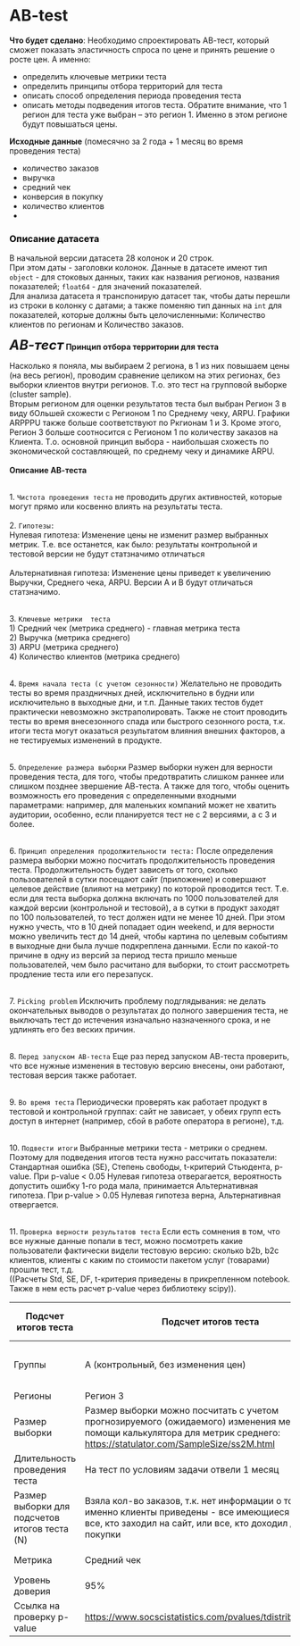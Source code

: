 # AB-test
**Что будет сделано**:
    Необходимо спроектировать АВ-тест, который сможет показать эластичность спроса по цене и принять решение о росте цен. 
    А именно:
- определить ключевые метрики теста
- определить принципы отбора территорий для теста
- описать способ определения периода проведения теста
- описать методы подведения итогов теста.
Обратите внимание, что 1 регион для теста уже выбран – это регион 1. Именно в этом регионе будут повышаться цены.

**Исходные данные** (помесячно за 2 года + 1 месяц во время проведения теста)
- количество заказов
- выручка
- средний чек
- конверсия в покупку
- количество клиентов
- 
### <font color= black>Описание датасета </font>

В начальной версии датасета 28 колонок и 20 строк. <br>При этом даты - заголовки колонок. 
Данные в датасете имеют тип `object` - для стоковых данных, таких как названия регионов, названия показателей;
`float64` - для значений показателей. <br> Для анализа датасета я транспонирую датасет так, чтобы даты перешли из строки в колонку с датами; а также поменяю тип данных на `int` для показателей, которые должны быть целочисленными: Количество клиентов по регионам и Количество заказов.

<b><i><font size = 5>АВ-тест</font></i></b>
 **Принцип отбора территории для теста**	

Насколько я поняла,  мы выбираем 2 региона, в 1 из них повышаем цены (на весь регион), проводим сравнение целиком на этих регионах, без выборки клиентов внутри регионов. Т.о. это тест на групповой выборке (cluster sample).                                                                                                                                                         <br> Вторым регионом для оценки результатов теста был выбран Регион 3 в виду бОльшей схожести с Регионом 1 по Среднему чеку, ARPU. Графики ARPPPU также больше соответствуют по Ркгионам 1 и 3. Кроме этого, Регион 3 больше соотносится с Регионом 1 по количеству заказов на Клиента.  Т.о. основной принцип выбора -  наибольшая схожесть по экономической составляющей, по среднему чеку и динамике ARPU.                                                                                                                                                                                   
<br> **Описание АВ-теста**

<br> 1. `Чистота проведения теста`	не проводить других активностей, которые могут прямо или косвенно влиять на результаты теста.	
<br> 2. `Гипотезы:`
<br> Нулевая гипотеза:	Изменение цены не изменит размер выбранных метрик. Т.е. все останется, как было: результаты контрольной и тестовой версии не будут статзначимо отличаться	
<br> Альтернативная гипотеза:	Изменение цены приведет к увеличению Выручки, Среднего чека, ARPU. Версии А и В будут отличаться статзначимо.	

<br> 3. `Ключевые метрики  теста`
<br>1) Средний чек (метрика среднего) - главная метрика теста
<br>2) Выручка	(метрика среднего)
<br>3) ARPU	(метрика среднего)
<br>4) Количество клиентов	(метрика среднего)

<br> 4. `Время начала теста (с учетом сезонности)`	Желательно не проводить тесты во время праздничных дней, исключительно в будни или исключительно в выходные дни, и т.п. Данные таких тестов будет практически невозможно экстраполировать. Также не стоит проводить тесты во время внесезонного спада или быстрого сезонного роста, т.к. итоги теста могут оказаться результатом влияния внешних факторов, а не тестируемых изменений в продукте.

<br> 5. `Определение размера выборки`	Размер выборки нужен для верности проведения теста, для того, чтобы предотвратить слишком раннее или слишком позднее звершение АВ-теста. А также для того, чтобы оценить возможность его проведения с определенными входными параметрами: например, для маленьких компаний может не хватить аудитории, особенно, если планируется тест не с 2 версиями, а с 3 и более. 	

<br> 6. `Принцип определения продолжительности теста:`	После определения размера выборки можно посчитать продолжительность проведения теста. Продолжительность будет зависеть от того, сколько пользователей в сутки посещают сайт (приложение) и совершают целевое действие (влияют на метрику) по которой проводится тест. Т.е. если для теста выборка должна включать по 1000 пользователей для каждой версии (контрольной и тестовой), а в сутки в продукт заходят по 100 пользователей, то тест должен идти не менее 10 дней. При этом нужно учесть, что в 10 дней попадает один weekend, и для верности можно увеличить тест до 14 дней, чтобы картина по целевым событиям в выходные дни была лучше подкреплена данными. Если по какой-то причине в одну из версий за период теста пришло меньше пользователей, чем было расчитано для выборки, то стоит рассмотреть продление теста или его перезапуск.

<br> 7. `Picking problem`	Исключить проблему подглядывания: не делать окончательных выводов о результатах до полного завершения теста, не выключать тест до истечения изначально назначенного срока, и не удлинять его без веских причин.	

<br> 8. `Перед запуском АВ-теста` 	Еще раз перед запуском АВ-теста проверить, что все нужные изменения  в тестовую версию внесены, они работают, тестовая версия также работает. 

<br>9. `Во время теста`	Периодически проверять как работает продукт в тестовой  и  контрольной группах: сайт не зависает, у обеих групп есть доступ в интернет (например, сбой в работе оператора в регионе), т.д. 	

<br> 10. `Подвести итоги` 	Выбранные метрики теста - метрики о среднем. Поэтому для подведения итогов теста нужно расcчитать показатели: Стандартная ошибка (SE), Степень свободы, t-критерий Стьюдента, p-value. При p-value < 0.05 Нулевая гипотеза отверагается, вероятность допустить ошибку 1-го рода мала, принимается Альтернативная гипотеза. При p-value > 0.05 Нулевая гипотеза верна, Альтернативная отвергается.

<br> 11. `Проверка верности результатов теста`	Если есть сомнения в том, что все нужные данные попали в тест, можно посмотреть какие пользователи фактически видели тестовую версию: сколько b2b, b2c клиентов, клиенты с каким по стоимости пакетом услуг (товарами) прошли тест, т.д.	
((Расчеты Std, SE, DF, t-критерия приведены в прикрепленном notebook. Также в нем есть расчет p-value через библиотеку scipy)). 

| Подсчет итогов теста| Подсчет итогов теста | Подсчет итогов теста | 
| --- | --- | --- |
| Группы | A (контрольный, без изменения цен) | B (тестовый, с изменением цен) |
| Регионы | Регион 3| Регион 1|
| Размер выборки | Размер выборки можно посчитать с учетом прогнозируемого (ожидаемого) изменения метрик при помощи калькулятора для метрик среднего: https://statulator.com/SampleSize/ss2M.html 
| Длительность проведения теста | На тест по условиям задачи отвели 1 месяц|
| Размер выборки для подсчетов итогов теста (N)| Взяла кол-во заказов, т.к. нет информации о том, какие именно клиенты приведены - все имеющиеся в базе, все, кто заходил на сайт, или все, кто доходил до этапа покупки |
| Метрика | Средний чек | Средний чек |
| Уровень доверия | 95% | 95% |
| Ссылка на проверку p-value | https://www.socscistatistics.com/pvalues/tdistribution.aspx |



 
